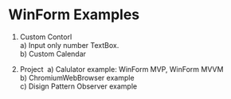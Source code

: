 
# WinForm Examples

1. Custom Contorl  
   a) Input only number TextBox.  
   b) Custom Calendar  
   
2. Project&nbsp;
  a) Calulator example: WinForm MVP, WinForm MVVM  
  b) ChromiumWebBrowser example  
  c) Disign Pattern Observer example  



